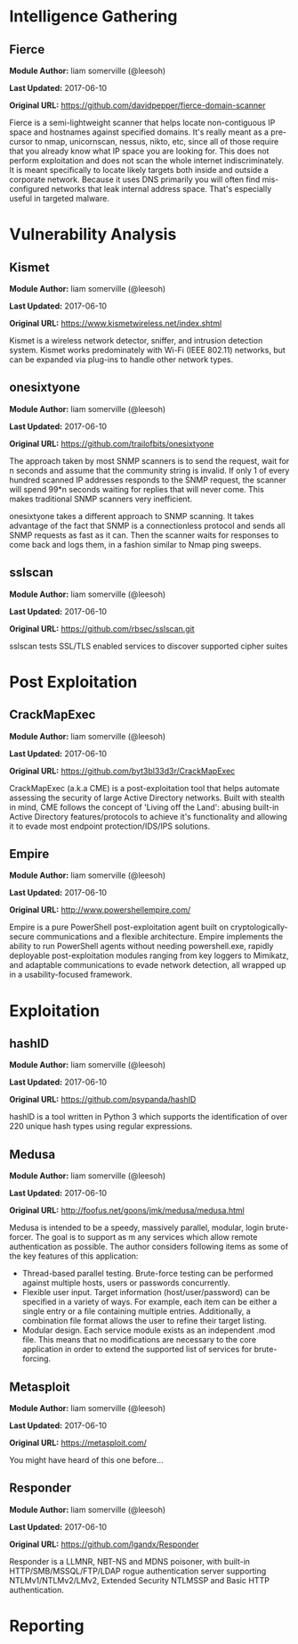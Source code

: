 # Intelligence Gathering
## Fierce
**Module Author:** liam somerville (@leesoh)

**Last Updated:** 2017-06-10

**Original URL:** https://github.com/davidpepper/fierce-domain-scanner

Fierce is a semi-lightweight scanner that helps locate non-contiguous IP space and hostnames against specified domains. It's really meant as a pre-cursor to nmap, unicornscan, nessus, nikto, etc, since all of those require that you already know what IP space you are looking for. This does not perform exploitation and does not scan the whole internet indiscriminately. It is meant specifically to locate likely targets both inside and outside a corporate network. Because it uses DNS primarily you will often find mis-configured networks that leak internal address space. That's especially useful in targeted malware.

# Vulnerability Analysis
## Kismet
**Module Author:** liam somerville (@leesoh)

**Last Updated:** 2017-06-10

**Original URL:** https://www.kismetwireless.net/index.shtml

Kismet is a wireless network detector, sniffer, and intrusion detection system. Kismet works predominately with Wi-Fi (IEEE 802.11) networks, but can be expanded via plug-ins to handle other network types.

## onesixtyone
**Module Author:** liam somerville (@leesoh)

**Last Updated:** 2017-06-10

**Original URL:** https://github.com/trailofbits/onesixtyone

The approach taken by most SNMP scanners is to send the request, wait for n seconds and assume that the community string is invalid. If only 1 of every hundred scanned IP addresses responds to the SNMP request, the scanner will spend 99*n seconds waiting for replies that will never come. This makes traditional SNMP scanners very inefficient.

onesixtyone takes a different approach to SNMP scanning. It takes advantage of the fact that SNMP is a connectionless protocol and sends all SNMP requests as fast as it can. Then the scanner waits for responses to come back and logs them, in a fashion similar to Nmap ping sweeps.

## sslscan
**Module Author:** liam somerville (@leesoh)

**Last Updated:** 2017-06-10

**Original URL:** https://github.com/rbsec/sslscan.git

sslscan tests SSL/TLS enabled services to discover supported cipher suites

# Post Exploitation
## CrackMapExec
**Module Author:** liam somerville (@leesoh)

**Last Updated:** 2017-06-10

**Original URL:** https://github.com/byt3bl33d3r/CrackMapExec

CrackMapExec (a.k.a CME) is a post-exploitation tool that helps automate assessing the security of large Active Directory networks. Built with stealth in mind, CME follows the concept of 'Living off the Land': abusing built-in Active Directory features/protocols to achieve it's functionality and allowing it to evade most endpoint protection/IDS/IPS solutions.

## Empire
**Module Author:** liam somerville (@leesoh)

**Last Updated:** 2017-06-10

**Original URL:** http://www.powershellempire.com/

Empire is a pure PowerShell post-exploitation agent built on cryptologically-secure communications and a flexible architecture. Empire implements the ability to run PowerShell agents without needing powershell.exe, rapidly deployable post-exploitation modules ranging from key loggers to Mimikatz, and adaptable communications to evade network detection, all wrapped up in a usability-focused framework.

# Exploitation
## hashID
**Module Author:** liam somerville (@leesoh)

**Last Updated:** 2017-06-10

**Original URL:** https://github.com/psypanda/hashID

hashID is a tool written in Python 3 which supports the identification of over 220 unique hash types using regular expressions.

## Medusa
**Module Author:** liam somerville (@leesoh)

**Last Updated:** 2017-06-10

**Original URL:** http://foofus.net/goons/jmk/medusa/medusa.html

Medusa is intended to be a speedy, massively parallel, modular, login brute-forcer. The goal is to support as m any services which allow remote authentication as possible. The author considers following items as some of the key features of this application:

* Thread-based parallel testing. Brute-force testing can be performed against multiple hosts, users or passwords concurrently.
* Flexible user input. Target information (host/user/password) can be specified in a variety of ways. For example, each item can be either a single entry or a file containing multiple entries. Additionally, a combination file format allows the user to refine their target listing.
* Modular design. Each service module exists as an independent .mod file. This means that no modifications are necessary to the core application in order to extend the supported list of services for brute-forcing.

## Metasploit
**Module Author:** liam somerville (@leesoh)

**Last Updated:** 2017-06-10

**Original URL:** https://metasploit.com/

You might have heard of this one before...

## Responder
**Module Author:** liam somerville (@leesoh)

**Last Updated:** 2017-06-10

**Original URL:** https://github.com/lgandx/Responder

Responder is a LLMNR, NBT-NS and MDNS poisoner, with built-in HTTP/SMB/MSSQL/FTP/LDAP rogue authentication server supporting NTLMv1/NTLMv2/LMv2, Extended Security NTLMSSP and Basic HTTP authentication.

# Reporting

